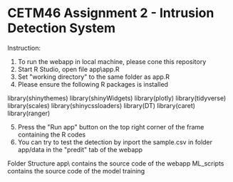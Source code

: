 # CETM46 Assignment 2 - Intrusion Detection System

Instruction:
1. To run the webapp in local machine, please cone this repository
2. Start R Studio, open file app\app.R
3. Set "working directory" to the same folder as app.R
4. Please ensure the following R packages is installed

library(shinythemes)
library(shinyWidgets)
library(plotly)
library(tidyverse)
library(scales)
library(shinycssloaders)
library(DT)
library(caret)
library(ranger)

5. Press the "Run app" button on the top right corner of the frame containing the R codes
6. You can try to test the detection by inport the sample.csv in folder app/data in the "predit" tab of the webapp

Folder Structure
app\ contains the source code of the webapp
ML_scripts contains the source code of the model training
